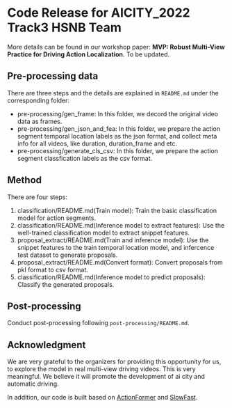 # Code Release for AICITY_2022 Track3 HSNB Team
More details can be found in our workshop paper: **MVP: Robust Multi-View Practice for Driving Action Localization**. To be updated.

## Pre-processing data

There are three steps and the details are explained in `README.md` under the corresponding folder:

* pre-processing/gen_frame: In this folder, we decord the original video data as  frames.
* pre-processing/gen_json_and_fea: In this folder, we prepare the action segment temporal location labels as the json format, and collect meta info for all videos, like duration, duration_frame and etc.
* pre-processing/generate_cls_csv: In this folder, we prepare  the action segment classfication labels as the csv format.


## Method


There are four steps:

1. classification/README.md(Train model): Train the basic classification model for  action segments.
2. classification/README.md(Inference model to extract features): Use the well-trained classification model to extract snippet features.
3. proposal_extract/README.md(Train and inference model): Use the snippet features to the train temporal location model, and infercence test dataset to generate proposals.
4. proposal_extract/README.md(Convert format): Convert proposals from pkl format to csv format.
5. classification/README.md(Inference model to predict proposals): Classify the generated proposals.


## Post-processing 

Conduct post-processing following `post-processing/README.md`.


## Acknowledgment 

We are very grateful to the organizers for providing this opportunity for us, to explore the model in real multi-view driving videos.
This is very meaningful. We believe it will promote the development of ai city and automatic driving.

In addition, our code is built based on [ActionFormer](https://github.com/happyharrycn/actionformer_release) and [SlowFast](https://github.com/facebookresearch/SlowFast).
